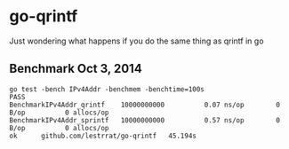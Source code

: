 go-qrintf
=========

Just wondering what happens if you do the same thing as qrintf in go

## Benchmark Oct 3, 2014

```
go test -bench IPv4Addr -benchmem -benchtime=100s
PASS
BenchmarkIPv4Addr_qrintf	10000000000	         0.07 ns/op	       0 B/op	       0 allocs/op
BenchmarkIPv4Addr_sprintf	10000000000	         0.57 ns/op	       0 B/op	       0 allocs/op
ok  	github.com/lestrrat/go-qrintf	45.194s
```

